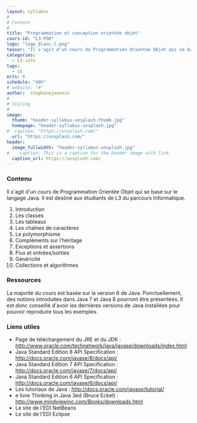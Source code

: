 ```yaml
---
layout: syllabus
#
# Content
#
title: "Programmation et conception orientée objet"
cours-id: "L3-POO"
logo: "logo_blanc-l.png"
teaser: "Il s'agit d'un cours de Programmation Orientée Objet qui se base sur le langage Java."
categories:
  - L3-info
tags:
  - S5
ects: 6
schedule: "48h"
# website: "#"
author:  stephanejeannin
#
# Styling
#
image:
  thumb: "header-syllabus-unsplash-thumb.jpg"
  homepage: "header-syllabus-unsplash.jpg"
#  caption: "https://unsplash.com/"
  url: "https://unsplash.com/"
header:
  image_fullwidth: "header-syllabus-unsplash.jpg"
#    caption: This is a caption for the header image with link
  caption_url: https://unsplash.com/
---
```


###  Contenu ###

Il s'agit d'un cours de Programmation Orientée Objet qui se base sur le langage Java. Il est destiné aux étudiants de L3 du parcours Informatique.

1. Introduction
2. Les classes
3. Les tableaux
4. Les chaînes de caractères
5. Le polymorphisme
6. Compléments sur l'héritage
7. Exceptions et assertions
8. Flux et entrées/sorties
9. Généricité
10. Collections et algorithmes


###  Ressources ###

La majorité du cours est basée sur la version 6 de Java. Ponctuellement, des notions introduites dans Java 7 et Java 8 pourront être présentées. Il est donc conseillé d'avoir les dernières versions de Java installées pour pouvoir reproduire tous les exemples.

### Liens utiles

- Page de téléchargement du JRE et du JDK : http://www.oracle.com/technetwork/java/javase/downloads/index.html
- Java Standard Edition 8 API Specification : http://docs.oracle.com/javase/8/docs/api/
- Java Standard Edition 7 API Specification : http://docs.oracle.com/javase/7/docs/api/
- Java Standard Edition 6 API Specification : http://docs.oracle.com/javase/6/docs/api/
- Les tutoriaux de Java : http://docs.oracle.com/javase/tutorial/
- e livre Thinking in Java 3ed (Bruce Eckel) : http://www.mindviewinc.com/Books/downloads.html
- Le site de l'EDI NetBeans
- Le site de l'EDI Eclipse
